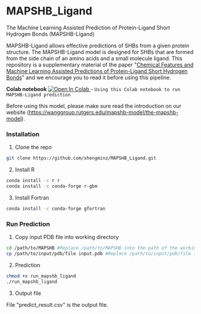 # MAPSHB_Ligand
The Machine Learning Assisted Prediction of Protein-Ligand Short Hydrogen Bonds (MAPSHB-Ligand)

MAPSHB-Ligand allows effective predictions of SHBs from a given protein structure. The MAPSHB-Ligand model is designed for SHBs that are formed from the side chain of an amino acids and a small molecule ligand. This repository is a supplementary material of the paper "<a href="https://www.researchsquare.com/article/rs-2895170/v1">Chemical Features and Machine Learning Assisted Predictions of Protein-Ligand Short Hydrogen Bonds</a>" and we encourage you to read it before using this pipeline.

**Colab notebook** <a href="https://colab.research.google.com/drive/1CJS0pDvSaKibSigDWAxkVTif_uQKZ2cX?usp=sharing">
  <img src="https://colab.research.google.com/assets/colab-badge.svg" alt="Open In Colab"/>
</a> - `Using this Colab notebook to run MAPSHB-Ligand prediction`

Before using this model, please make sure read the introduction on our website (https://wanggroup.rutgers.edu/mapshb-model/the-mapshb-model).

### Installation
1. Clone the repo
```bash
git clone https://github.com/shengminz/MAPSHB_Ligand.git
```
2. Install R
```bash
conda install -c r r
conda install -c conda-forge r-gbm
```
3. Install Fortran
```bash
conda install -c conda-forge gfortran
```

### Run Prediction
1. Copy input PDB file into working directory
```bash
cd /path/to/MAPSHB #Replace /path/to/MAPSHB into the path of the working directory "MAPSHB"
cp /path/to/input/pdb/file input.pdb #Replace /path/to/input/pdb/file intp the path of the input PDB file
```
2. Prediction
```bash
chmod +x run_mapshb_ligand
./run_mapshb_ligand
```
3. Output file

File "predict_result.csv" is the output file.
